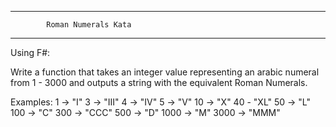**********************************************
			Roman Numerals Kata
**********************************************

Using F#:

Write a function that takes an integer value representing an arabic numeral from 1 - 3000 and outputs a string with the equivalent Roman Numerals.

Examples:
1 -> "I"
3 -> "III"
4 -> "IV"
5 -> "V"
10 -> "X"
40 - "XL"
50 -> "L"
100 -> "C"
300 -> "CCC"
500 -> "D"
1000 -> "M"
3000 -> "MMM"